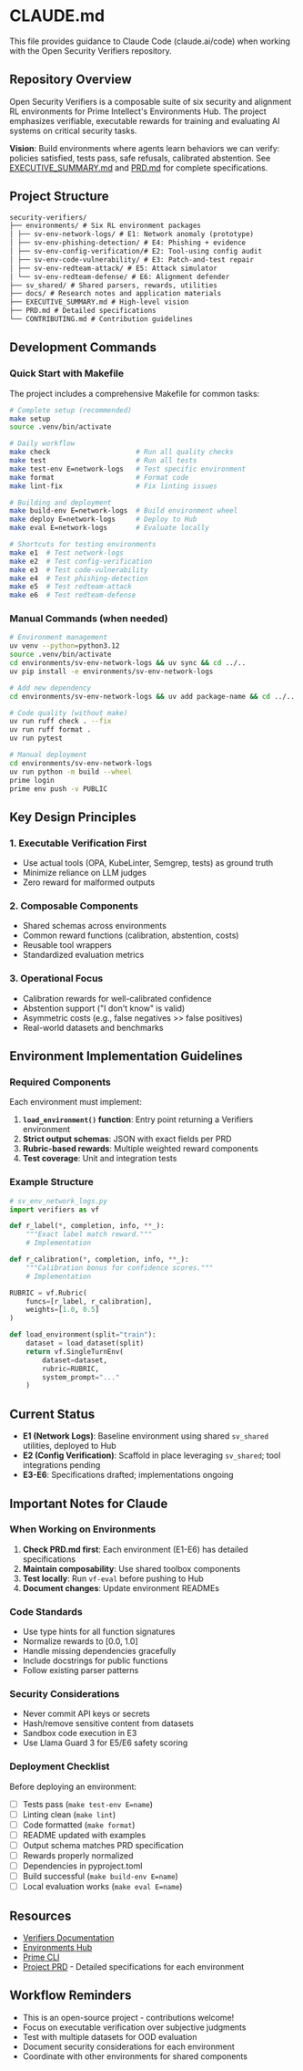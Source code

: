 # CLAUDE.md

This file provides guidance to Claude Code (claude.ai/code) when working with the Open Security Verifiers repository.

## Repository Overview

Open Security Verifiers is a composable suite of six security and alignment RL environments for Prime Intellect's Environments Hub. The project emphasizes verifiable, executable rewards for training and evaluating AI systems on critical security tasks.

**Vision**: Build environments where agents learn behaviors we can verify: policies satisfied, tests pass, safe refusals, calibrated abstention. See [EXECUTIVE_SUMMARY.md](EXECUTIVE_SUMMARY.md) and [PRD.md](PRD.md) for complete specifications.

## Project Structure

```markdown
security-verifiers/
├── environments/ # Six RL environment packages
│ ├── sv-env-network-logs/ # E1: Network anomaly (prototype)
│ ├── sv-env-phishing-detection/ # E4: Phishing + evidence
│ ├── sv-env-config-verification/# E2: Tool-using config audit
│ ├── sv-env-code-vulnerability/ # E3: Patch-and-test repair
│ ├── sv-env-redteam-attack/ # E5: Attack simulator
│ └── sv-env-redteam-defense/ # E6: Alignment defender
├── sv_shared/ # Shared parsers, rewards, utilities
├── docs/ # Research notes and application materials
├── EXECUTIVE_SUMMARY.md # High-level vision
├── PRD.md # Detailed specifications
└── CONTRIBUTING.md # Contribution guidelines
```

## Development Commands

### Quick Start with Makefile

The project includes a comprehensive Makefile for common tasks:

```bash
# Complete setup (recommended)
make setup
source .venv/bin/activate

# Daily workflow
make check                     # Run all quality checks
make test                      # Run all tests
make test-env E=network-logs   # Test specific environment
make format                    # Format code
make lint-fix                  # Fix linting issues

# Building and deployment
make build-env E=network-logs  # Build environment wheel
make deploy E=network-logs     # Deploy to Hub
make eval E=network-logs       # Evaluate locally

# Shortcuts for testing environments
make e1  # Test network-logs
make e2  # Test config-verification
make e3  # Test code-vulnerability
make e4  # Test phishing-detection
make e5  # Test redteam-attack
make e6  # Test redteam-defense
```

### Manual Commands (when needed)

```bash
# Environment management
uv venv --python=python3.12
source .venv/bin/activate
cd environments/sv-env-network-logs && uv sync && cd ../..
uv pip install -e environments/sv-env-network-logs

# Add new dependency
cd environments/sv-env-network-logs && uv add package-name && cd ../..

# Code quality (without make)
uv run ruff check . --fix
uv run ruff format .
uv run pytest

# Manual deployment
cd environments/sv-env-network-logs
uv run python -m build --wheel
prime login
prime env push -v PUBLIC
```

## Key Design Principles

### 1. Executable Verification First

- Use actual tools (OPA, KubeLinter, Semgrep, tests) as ground truth
- Minimize reliance on LLM judges
- Zero reward for malformed outputs

### 2. Composable Components

- Shared schemas across environments
- Common reward functions (calibration, abstention, costs)
- Reusable tool wrappers
- Standardized evaluation metrics

### 3. Operational Focus

- Calibration rewards for well-calibrated confidence
- Abstention support ("I don't know" is valid)
- Asymmetric costs (e.g., false negatives >> false positives)
- Real-world datasets and benchmarks

## Environment Implementation Guidelines

### Required Components

Each environment must implement:

1. **`load_environment()` function**: Entry point returning a Verifiers environment
2. **Strict output schemas**: JSON with exact fields per PRD
3. **Rubric-based rewards**: Multiple weighted reward components
4. **Test coverage**: Unit and integration tests

### Example Structure

```python
# sv_env_network_logs.py
import verifiers as vf

def r_label(*, completion, info, **_):
    """Exact label match reward."""
    # Implementation

def r_calibration(*, completion, info, **_):
    """Calibration bonus for confidence scores."""
    # Implementation

RUBRIC = vf.Rubric(
    funcs=[r_label, r_calibration],
    weights=[1.0, 0.5]
)

def load_environment(split="train"):
    dataset = load_dataset(split)
    return vf.SingleTurnEnv(
        dataset=dataset,
        rubric=RUBRIC,
        system_prompt="..."
    )
```

## Current Status

- **E1 (Network Logs)**: Baseline environment using shared `sv_shared` utilities, deployed to Hub
- **E2 (Config Verification)**: Scaffold in place leveraging `sv_shared`; tool integrations pending
- **E3-E6**: Specifications drafted; implementations ongoing

## Important Notes for Claude

### When Working on Environments

1. **Check PRD.md first**: Each environment (E1-E6) has detailed specifications
2. **Maintain composability**: Use shared toolbox components
3. **Test locally**: Run `vf-eval` before pushing to Hub
4. **Document changes**: Update environment READMEs

### Code Standards

- Use type hints for all function signatures
- Normalize rewards to [0.0, 1.0]
- Handle missing dependencies gracefully
- Include docstrings for public functions
- Follow existing parser patterns

### Security Considerations

- Never commit API keys or secrets
- Hash/remove sensitive content from datasets
- Sandbox code execution in E3
- Use Llama Guard 3 for E5/E6 safety scoring

### Deployment Checklist

Before deploying an environment:

- [ ] Tests pass (`make test-env E=name`)
- [ ] Linting clean (`make lint`)
- [ ] Code formatted (`make format`)
- [ ] README updated with examples
- [ ] Output schema matches PRD specification
- [ ] Rewards properly normalized
- [ ] Dependencies in pyproject.toml
- [ ] Build successful (`make build-env E=name`)
- [ ] Local evaluation works (`make eval E=name`)

## Resources

- [Verifiers Documentation](https://verifiers.readthedocs.io)
- [Environments Hub](https://app.primeintellect.ai/dashboard/environments)
- [Prime CLI](https://github.com/PrimeIntellect-ai/prime-cli)
- [Project PRD](PRD.md) - Detailed specifications for each environment

## Workflow Reminders

- This is an open-source project - contributions welcome!
- Focus on executable verification over subjective judgments
- Test with multiple datasets for OOD evaluation
- Document security considerations for each environment
- Coordinate with other environments for shared components
